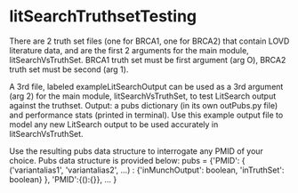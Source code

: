 # litSearchTruthsetTesting
There are 2 truth set files (one for BRCA1, one for BRCA2) that contain LOVD literature data, and are the first 2 arguments for the main module, litSearchVsTruthSet. BRCA1 truth set must be first argument (arg O), BRCA2 truth set must be second (arg 1). 

A 3rd file, labeled exampleLitSearchOutput can be used as a 3rd argument (arg 2) for the main module, litSearchVsTruthSet, to test LitSearch output against the truthset. Output: a pubs dictionary (in its own outPubs.py file) and performance stats (printed in terminal). Use this example output file to model any new LitSearch output to be used accurately in litSearchVsTruthSet. 

Use the resulting pubs data structure to interrogate any PMID of your choice. Pubs data structure is provided below: 
pubs = {'PMID': { ('variantalias1', 'variantalias2', ...) : {'inMunchOutput': boolean, 'inTruthSet': boolean} }, 'PMID':{():{}}, ...  }
